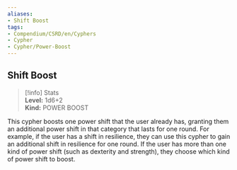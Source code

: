 ```yaml
---
aliases:
- Shift Boost
tags:
- Compendium/CSRD/en/Cyphers
- Cypher
- Cypher/Power-Boost
---
```


  
## Shift Boost  
>[!info] Stats  
> **Level:** 1d6+2  
> **Kind:** POWER BOOST
  
This cypher boosts one power shift that the user already has, granting them an additional power shift in that category that lasts for one round. For example, if the user has a shift in resilience, they can use this cypher to gain an additional shift in resilience for one round. If the user has more than one kind of power shift (such as dexterity and strength), they choose which kind of power shift to boost.
